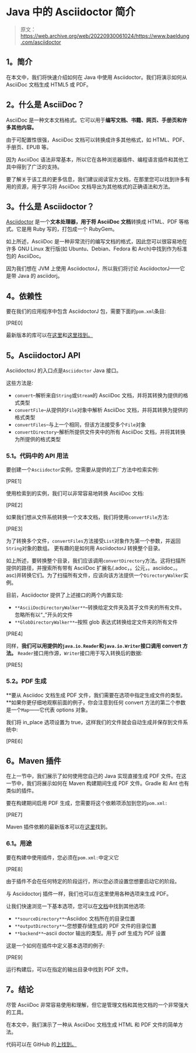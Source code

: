 # Java 中的 Asciidoctor 简介

> 原文：<https://web.archive.org/web/20220930061024/https://www.baeldung.com/asciidoctor>

## **1。简介**

在本文中，我们将快速介绍如何在 Java 中使用 Asciidoctor。我们将演示如何从 AsciiDoc 文档生成 HTML5 或 PDF。

## **2。什么是 AsciiDoc？**

AsciiDoc 是一种文本文档格式。它可以用于**编写文档、书籍、网页、手册页和许多其他内容。**

由于可配置性很强，AsciiDoc 文档可以转换成许多其他格式，如 HTML、PDF、手册页、EPUB 等。

因为 AsciiDoc 语法非常基本，所以它在各种浏览器插件、编程语言插件和其他工具中得到了广泛的支持。

要了解关于该工具的更多信息，我们建议阅读官方文档，在那里您可以找到许多有用的资源，用于学习将 AsciiDoc 文档导出为其他格式的正确语法和方法。

## **3。什么是 Asciidoctor？**

[Asciidoctor](https://web.archive.org/web/20221128103632/http://asciidoctor.org/) 是一个**文本处理器，用于将 AsciiDoc 文档**转换成 HTML、PDF 等格式。它是用 Ruby 写的，打包成一个 RubyGem。

如上所述，AsciiDoc 是一种非常流行的编写文档的格式，因此您可以很容易地在许多 GNU Linux 发行版(如 Ubuntu、Debian、Fedora 和 Arch)中找到作为标准包的 AsciiDoc。

因为我们想在 JVM 上使用 AsciidoctorJ，所以我们将讨论 AsciidoctorJ——它是带 Java 的 asciidorj。

## **4。依赖性**

要在我们的应用程序中包含 AsciidoctorJ 包，需要下面的`pom.xml`条目:

[PRE0]

最新版本的库可以在[这里](https://web.archive.org/web/20221128103632/https://search.maven.org/classic/#search%7Cgav%7C1%7Cg%3A%22org.asciidoctor%22%20AND%20a%3A%22asciidoctorj%22)和[这里找到。](https://web.archive.org/web/20221128103632/https://search.maven.org/classic/#search%7Cgav%7C1%7Cg%3A%22org.asciidoctor%22%20AND%20a%3A%22asciidoctorj-pdf%22)

## **5。AsciidoctorJ API**

AsciidoctorJ 的入口点是`Asciidoctor` Java 接口。

这些方法是:

*   `convert`–解析来自`String`或`Stream`的 AsciiDoc 文档，并将其转换为提供的格式类型
*   `convertFile`–从提供的`File`对象中解析 AsciiDoc 文档，并将其转换为提供的格式类型
*   `convertFiles`–与上一个相同，但该方法接受多个`File`对象
*   `convertDirectory`–解析所提供文件夹中的所有 AsciiDoc 文档，并将其转换为所提供的格式类型

### **5.1。代码中的 API 用法**

要创建一个`Asciidoctor`实例，您需要从提供的工厂方法中检索实例:

[PRE1]

使用检索到的实例，我们可以非常容易地转换 AsciiDoc 文档:

[PRE2]

如果我们想从文件系统转换一个文本文档，我们将使用`convertFile`方法:

[PRE3]

为了转换多个文件，`convertFiles`方法接受`List`对象作为第一个参数，并返回`String`对象的数组。
更有趣的是如何用 AsciidoctorJ 转换整个目录。

如上所述，要转换整个目录，我们应该调用`convertDirectory`方法。这将扫描所提供的路径，并搜索所有带有 AsciiDoc 扩展名(.adoc，。公元，。asciidoc，。asc)并转换它们。为了扫描所有文件，应该向该方法提供一个`DirectoryWalker`实例。

目前，Asciidoctor 提供了上述接口的两个内置实现:

*   `**AsciiDocDirectoryWalker**`–转换给定文件夹及其子文件夹的所有文件。忽略所有以“_”开头的文件
*   `**GlobDirectoryWalker**`–按照 glob 表达式转换给定文件夹的所有文件

[PRE4]

同样，**我们可以用提供的`java.io.Reader`和`java.io.Writer`接口调用 convert 方法。** `Reader`接口用作源，`Writer`接口用于写入转换后的数据:

[PRE5]

### 5.2。PDF 生成

**要从 Asciidoc 文档生成 PDF 文件，我们需要在选项中指定生成文件的类型。**如果你更仔细地观察前面的例子，你会注意到任何 convert 方法的第二个参数是一个`Map`——它代表 options 对象。

我们将 in_place 选项设置为 true，这样我们的文件就会自动生成并保存到文件系统中:

[PRE6]

## **6。Maven 插件**

在上一节中，我们展示了如何使用您自己的 Java 实现直接生成 PDF 文件。在这一节中，我们将展示如何在 Maven 构建期间生成 PDF 文件。Gradle 和 Ant 也有类似的插件。

要在构建期间启用 PDF 生成，您需要将这个依赖项添加到您的`pom.xml:`

[PRE7]

Maven 插件依赖的最新版本可以在[这里](https://web.archive.org/web/20221128103632/https://search.maven.org/classic/#search%7Cga%7C1%7Casciidoctor-maven-plugin)找到。

### **6.1。用途**

要在构建中使用插件，您必须在`pom.xml:`中定义它

[PRE8]

由于插件不会在任何特定的阶段运行，所以您必须设置您想要启动它的阶段。

与 Asciidoctorj 插件一样，我们也可以在这里使用各种选项来生成 PDF。

让我们快速浏览一下基本选项，您可以在[文档](https://web.archive.org/web/20221128103632/https://github.com/asciidoctor/asciidoctor-maven-plugin)中找到其他选项:

*   `**sourceDirectory**`–Asciidoc 文档所在的目录位置
*   `**outputDirectory**`–您想要存储生成的 PDF 文件的目录位置
*   `**backend**`–ascii doctor 输出的类型。用于 pdf 生成为 PDF 设置

这是一个如何在插件中定义基本选项的例子:

[PRE9]

运行构建后，可以在指定的输出目录中找到 PDF 文件。

## **7。结论**

尽管 AsciiDoc 非常容易使用和理解，但它是管理文档和其他文档的一个非常强大的工具。

在本文中，我们演示了一种从 AsciiDoc 文档生成 HTML 和 PDF 文件的简单方法。

代码可以在 GitHub 的[上找到。](https://web.archive.org/web/20221128103632/https://github.com/eugenp/tutorials/tree/master/asciidoctor)